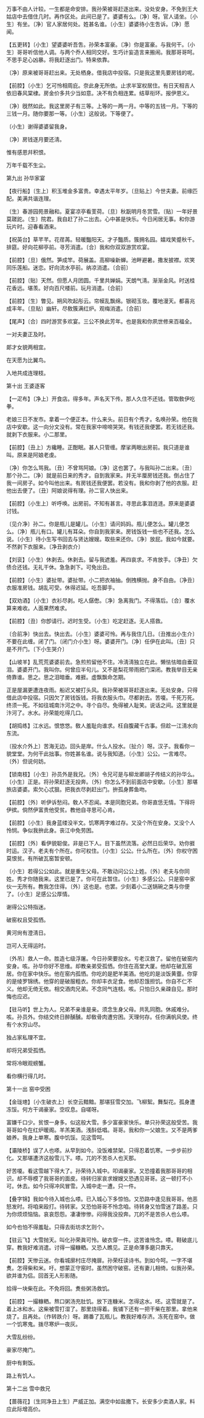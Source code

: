 <!-- { "loadSidebar": true } -->
万事不由人计较。一生都是命安排。我孙荣被哥赶逐出来。没处安身。不免到王大姑店中去借住几时。再作区处。此间已是了。婆婆有么。〔净〕呀。官人请坐。〔小生〕有坐。〔净〕官人家居何处。姓甚名谁。〔小生〕婆婆待小生吿诉。〔净〕愿闻。 

【五更转】〔小生〕望婆婆听吾吿。孙荣本富豪。〔净〕你是富豪。与我何干。〔小生〕哥哥听信他人调。与两个乔人相同交好。生巧计妄造言来搬闹。我那哥哥呵。不思手足心凶暴。将我赶逐出门。特来依靠。

〔净〕原来被哥哥赶出来。无处栖身。借我店中投宿。只是我这里先要房钱的呢。 

【前腔】〔小生〕乞可怜相周庇。奈此身无所依。止求半室权居住。有日天相吉人依旧春风棠棣。房金价多共少当如意。决不有负相连累。结草衔环。报伊恩义。

〔净〕旣然如此。我这里房子有三等。上等的一两一月。中等的五钱一月。下等的三钱一月。随你要那一等。〔小生〕这般说。下等便了。 

〔小生〕谢得婆婆留我身。

〔净〕房钱逐月要还淸。

惟有感恩幷积恨。

万年千载不生尘。 

第九出
孙华家宴

【夜行船】〔生上〕积玉堆金多富贵。幸遇太平年岁。〔旦贴上〕今世夫妻。前缘匹配。美满共谐连理。

〔生〕春游园苑景融和。夏宴凉亭看芰荷。〔旦〕秋翫明月冬赏雪。〔贴〕一年好景莫蹉跎。〔生〕院君。我自赶了孙二出去。心中甚是快乐。今日闲居无事。和你游玩片时。迎春看酒来。 

【祝英台】草芊芊。花荏苒。轻暖豓阳天。才子豓质。簇拥名园。嬉戏笑蹙秋千。排筵。好向花柳亭前。寻芳消遣。〔合〕我和你双双游赏欢宴。

【前腔】〔旦〕俄然。笋成竿。荷展盖。高柳噪新蝉。池畔避暑。撒发披襟。欢笑同乐莲船。迷恋。好向流水亭前。纳凉消遣。〔合前〕 

【前腔】〔贴〕天然。但愿人月团圆。千里共婵娟。天朗气淸。渐渐金风。时送桂花香远。堪羡。好向百尺楼前。玩月消遣。〔合前〕 

【前腔】〔生〕瞥见。朔风吹起彤云。帘幙乱飘绵。银砌玉妆。覆地漫天。都喜兆成丰年。〔旦贴〕幽轩。尽敎簇满红炉。观梅消遣。〔合前〕 

【尾声】〔合〕四时游赏多欢宴。三公不换此芳年。也是我和你夙世修来百福全。

一对夫妻正及时。

郞才女貌两相宜。

在天愿为比翼鸟。

入地共成连理枝。 

第十出
王婆逐客

【一疋布】〔净上〕开食店。得多年。声名天下传。那人久住不还钱。管取敎伊吃拳。

老娘三日不发市。拿着一个便正本。什么来头。前日有个秀才。名唤孙荣。他在我店中安歇。这一向分文没有。常在我家中啼啼哭哭。有钱还我便罢。若无钱还我。就剥下衣服来。小二那里。 

【前腔】〔丑上〕方纔睡。正酣眠。甚人只管缠。摩挲两眼出房前。我只道是谁叫。原来是阿娘老虔。

〔净〕你怎么骂我。〔丑〕不曾骂阿娘。〔净〕这也罢了。与我叫孙二出来。〔丑〕那个孙二。〔净〕就是前日来的秀才。自到我家来。并无半厘房钱还我。倒占住了我一间房子。如今叫他出来。有房钱还我便罢。若没有。我和你剥了他的衣服。赶他出去便了。〔丑〕阿娘说得有理。孙二官人快出来。 

【前腔】〔小生上〕听呼唤。出房前。不知有甚言。寻思此事泪涟涟。原来是婆婆讨钱。

〔见介净〕孙二。你是甁儿是罐儿。〔小生〕请问妈妈。甁儿便怎么。罐儿便怎么。〔净〕甁儿有口。罐儿有耳朵。你自到我家来。房钱饭钱一些也不还我。怎么说。〔小生〕待小生写书回去与贤达嫂嫂。取些来还你。〔净〕放屁。我如今就要。不然剥下衣服来。〔净丑剥衣介〕 

【刘衮】〔小生〕休剥去。休剥去。留与我遮羞。再四哀求。不肯放手。〔净丑〕欠债合还钱。无礼干休。急急剥下。可免出丑。

【前腔】〔小生〕婆扯带。婆扯带。小二把衣袖抽。倒拽横抛。身不自由。〔净丑〕衣服准房钱。胡乱可受。休得迟延。吃吾脚手。

【双劝酒】〔小生〕衣衫尽剥。吃人僝僽。〔净〕急离我门。不得落后。〔合〕覆水算来难收。人面果然难求。

【前腔】〔丑〕你卽请行。迟时生受。〔小生〕吃定赶逐。无人搭救。

〔合前净〕快出去。快出去。〔小生〕婆婆可怜。再与我住几日。〔丑推出小生介〕不要在此缠。闭了门。〔闭门介小生〕呀。婆婆开门。〔净〕任伊在此叫。〔丑〕只是不开门。〔下小生哭介〕 

【山坡羊】乱荒荒婆婆前去。急煎煎留他不住。冷淸淸独立在此。懒怯怯暗自垂双泪。婆婆开门。我叫你。何曾应半句儿。又不是梨花带雨把门深闭。教我举目无亲倚靠谁。思之。思之泪暗垂。难捱。虚飘飘命怎期。

正是屋漏更遭连夜雨。船迟又被打头风。我孙荣被哥哥赶逐出来。无处安身。只得借此店中投宿。只因欠了房钱饭钱。将我衣服头巾。尽都剥去。苦嗄。千死万死。终须一死。不如往城南汴河之中。寻个自尽。免得被人耻笑。说话之间。这里就是汴河了。水水。孙荣能吃得几口。 

【胡捣练】江水远。恨悠悠。敎人羞耻向谁求。枉自腹藏千古事。但趁一江淸水向东流。

〔投水介外上〕苦海无边。回头是岸。什么人投水。〔扯介〕呀。汉子。我看你一貌堂堂。为何干此拙事。你姓甚名谁。说与我知道。〔小生〕公公。一言难尽。〔外〕但说何妨。 

【锁南枝】〔小生〕孙员外是我兄。〔外〕令兄可是与柳龙卿胡子传结义的孙华么。〔小生〕正是。将孙荣赶逐无投奔。〔外〕你怎么不到前面店中安歇。〔小生〕那堪旅店婆婆。索欠心忒狠。把我衣尽剥赶出门。拚孤身葬鱼吻。

【前腔】〔外〕听伊诉愁闷。敎人不忍闻。本是同胞兄弟。你哥直恁无情。下得将伊摈。倘然伊富贵他受贫。教他自寻思可心肯。

【前腔】〔小生〕我身蓝缕没半文。饥寒两字难过存。又没个所在安身。又没个人怜悯。争似我拚此身。丧江中免劳困。

【前腔】〔外〕看伊貌聪俊。非是已下人。目下虽然流落。必然日后荣华。劝你捱时运。汉子。老夫有个所在。你可权住。〔小生〕公公。什么所在。〔外〕你权守困莫恨贫。有所破瓦窑暂安顿。

〔小生〕若得公公如此。就是重生父母。不敢动问公公上姓。〔外〕老夫与你同姓。秀才你随我来。这里已是了。你可在此暂住。〔小生〕多感公公。只是窑中家伙一无所有。教我怎住得。〔外〕这也是。也罢。少刻着小二送锅碗之类与你便了。〔小生〕足感公公厚情。 

谢得公公特指迷。

破窑权且受孤恓。

黄河尙有澄淸日。

岂可人无得运时。

〔外吊〕救人一命。胜造七级浮屠。今日孙荣要投水。亏老汉救了。留他在破窑内安身。咳。孙华你好不思维。却教亲弟受孤恓。你住在高堂大厦。他却在破瓦窑居。你在家中快乐。他在窑内孤恓。你吃的是肥羊美酒。他吃的是淡饭黄虀。你穿的是绫罗锦绣。他穿的是破服粗衣。你却丰衣足食。他却忍饿担饥。你自不仁不义。他却无倚无依。相交酒肉兄弟。不念同气连枝。咳。只怕日久亲疎自见。那时悔也应迟。 

【驻马听】世上为人。兄弟不亲谁是亲。须念生身父母。共乳同胞。休戚难分。咳。孙员外。你结交终日醉醺醺。却敎骨肉遭穷困。天理何存。任你满帆风使。终有个水穷山尽。

独占家私理不宜。

却将兄弟受孤恓。

常将冷眼观螃蟹。

看你横行得几时。 

第十一出
窑中受困

【金珑璁】〔小生破衣上〕长空云黯黯。那堪狂雪交加。飞柳絮。舞梨花。孤身遭冻馁。何方干谒豪家。空叹息。自嗟呀。

富嫌千口少。贫恨一身多。似这般大雪。多少富豪家快乐。单只孙荣这般受苦。我哥哥如今在红炉暖阁。羊羔美酒。浅酙低唱。哥哥。我和你一父娘生。又不是两爹娘养。我身上单寒。腹中饥馁。见这雪呵。 

【灞陵桥】误了人也嗏。从早到如今。没饭难禁架。只得忍着饥寒。一步步前抄化。又那堪遭济这般雪儿下。嗏。兀的不苦杀人也天那。

好苦嗄。看这雪越下得大了。孙荣待入城中。叩谒豪家。又恐撞着我那哥哥的相识。却不辱模了我哥哥的面皮。待转归家哀求嫂嫂又恐遇见哥哥。这一顿打不小可。休去。如今只得冲风冒雪。入城中走一遭。只一件。 

【叠字锦】我如今待入城也么嗏。已入城心下多惊怕。又恐路中逢见我哥哥。他恶怒发时。将咱来殴打。待转家。又恐怕哥哥不怜念咱。待转身又怕雪迷了路差。只为你烦烦恼恼。哀哀怨怨。凄凄惨惨。闷得我没投奔。兀的不是苦杀人也么嗏。

如今也怕不得羞耻。只得去街坊求乞则个。 

【驻云飞】大雪抛天。叫化孙荣眞可怜。破衣穿一件。这苦谁怜念。嗏。鞋破底儿穿。教我好难消遣。讨得一撮糠粞。又恐人瞧见。正是命薄多磨只靠天。

【前腔】天惨云迷。你看城廓村庄尽掩扉。孙荣枉读诗书。到如今呵。一字不堪煑。怎得柴和米。吁。想蒙正守窑时。虽然困守破窑。还有妻儿相倚。似我孙荣。欲并谁为侣。回首无人形影随。

拾得一块柴在此。不免将回。煑些粥汤救饥。 

【前腔】一撮糠粞。熬口粥汤充肚饥。放下连糠米。怎得这水。呸。这雪就是了。着上冰和水。这柴被雪打湿了。那里烧得着。我铺下还有一把干柴在那里。拿他来烧了。且再处。〔作转跌介〕呀。踢番了瓦瓶儿。教我好难存济。冻死在窑中。做一个饥寒鬼。拨尽寒炉一夜灰。

大雪乱纷纷。

豪家尽掩门。

厨中有剩饭。

路上有饥人。 

第十二出
雪中救兄

【蔷薇花】〔生同净丑上生〕严威正加。满空中如盐撒下。长安多少卖酒人家。料应此际增高价。

